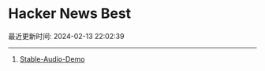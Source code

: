 # Hacker News Best

最近更新时间: 2024-02-13 22:02:39

--- 
1. [Stable-Audio-Demo](https://stability-ai.github.io/stable-audio-demo/) 
